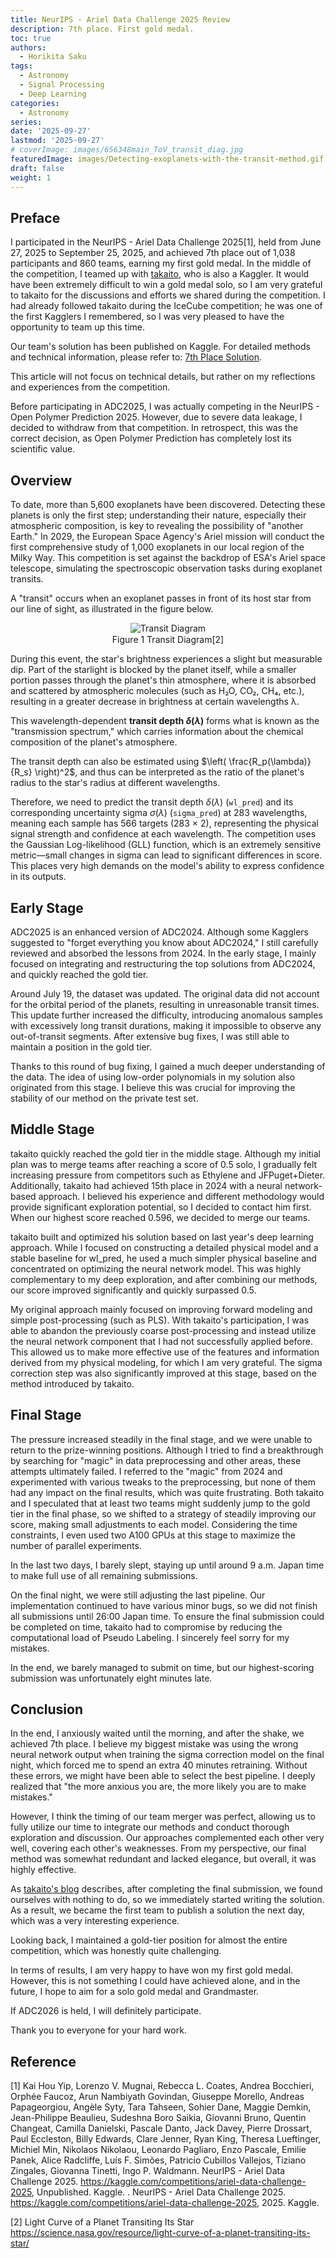 ```yaml
---
title: NeurIPS - Ariel Data Challenge 2025 Review
description: 7th place. First gold medal.
toc: true
authors:
  - Horikita Saku
tags:
  - Astronomy
  - Signal Processing
  - Deep Learning
categories:
  - Astronomy
series:
date: '2025-09-27'
lastmod: '2025-09-27'
# coverImage: images/656348main_ToV_transit_diag.jpg
featuredImage: images/Detecting-exoplanets-with-the-transit-method.gif
draft: false
weight: 1
---
```


## Preface
I participated in the NeurIPS - Ariel Data Challenge 2025[1], held from June 27, 2025 to September 25, 2025, and achieved 7th place out of 1,038 participants and 860 teams, earning my first gold medal. In the middle of the competition, I teamed up with [takaito](https://x.com/takaito0423), who is also a Kaggler. It would have been extremely difficult to win a gold medal solo, so I am very grateful to takaito for the discussions and efforts we shared during the competition.
I had already followed takaito during the IceCube competition; he was one of the first Kagglers I remembered, so I was very pleased to have the opportunity to team up this time.

<blockquote class="twitter-tweet" data-theme="dark">
  <a href="https://twitter.com/HorikitaSaku/status/1971040402074714379?ref_src=twsrc%5Etfw"></a>
</blockquote>
<script async src="https://platform.twitter.com/widgets.js" charset="utf-8"></script>

Our team's solution has been published on Kaggle. For detailed methods and technical information, please refer to: [7th Place Solution](https://www.kaggle.com/competitions/ariel-data-challenge-2025/writeups/7st-place-solution).

This article will not focus on technical details, but rather on my reflections and experiences from the competition.

Before participating in ADC2025, I was actually competing in the NeurIPS - Open Polymer Prediction 2025. However, due to severe data leakage, I decided to withdraw from that competition. In retrospect, this was the correct decision, as Open Polymer Prediction has completely lost its scientific value.

## Overview

To date, more than 5,600 exoplanets have been discovered. Detecting these planets is only the first step; understanding their nature, especially their atmospheric composition, is key to revealing the possibility of "another Earth." In 2029, the European Space Agency's Ariel mission will conduct the first comprehensive study of 1,000 exoplanets in our local region of the Milky Way. This competition is set against the backdrop of ESA's Ariel space telescope, simulating the spectroscopic observation tasks during exoplanet transits.

A "transit" occurs when an exoplanet passes in front of its host star from our line of sight, as illustrated in the figure below.

<div style="text-align: center;">
    <img src="../../../images/656348main_ToV_transit_diag.jpg" alt="Transit Diagram"/>
    <p style="margin-top: 1px;">Figure 1 Transit Diagram[2]</p>
</div>

During this event, the star's brightness experiences a slight but measurable dip. Part of the starlight is blocked by the planet itself, while a smaller portion passes through the planet's thin atmosphere, where it is absorbed and scattered by atmospheric molecules (such as H₂O, CO₂, CH₄, etc.), resulting in a greater decrease in brightness at certain wavelengths λ.

This wavelength-dependent **transit depth $\delta(\lambda)$** forms what is known as the "transmission spectrum," which carries information about the chemical composition of the planet's atmosphere.

The transit depth can also be estimated using $\left( \frac{R_p(\lambda)}{R_s} \right)^2$, and thus can be interpreted as the ratio of the planet's radius to the star's radius at different wavelengths.

Therefore, we need to predict the transit depth $\delta(\lambda)$ (`wl_pred`) and its corresponding uncertainty sigma $\sigma(\lambda)$ (`sigma_pred`) at 283 wavelengths, meaning each sample has 566 targets (283 × 2), representing the physical signal strength and confidence at each wavelength. The competition uses the Gaussian Log-likelihood (GLL) function, which is an extremely sensitive metric—small changes in sigma can lead to significant differences in score. This places very high demands on the model's ability to express confidence in its outputs.

## Early Stage

ADC2025 is an enhanced version of ADC2024. Although some Kagglers suggested to "forget everything you know about ADC2024," I still carefully reviewed and absorbed the lessons from 2024. In the early stage, I mainly focused on integrating and restructuring the top solutions from ADC2024, and quickly reached the gold tier.

<blockquote class="twitter-tweet" data-theme="dark">
  <a href="https://twitter.com/HorikitaSaku/status/1953512218869608947"></a>
</blockquote>
<script async src="https://platform.twitter.com/widgets.js" charset="utf-8"></script>

Around July 19, the dataset was updated. The original data did not account for the orbital period of the planets, resulting in unreasonable transit times. This update further increased the difficulty, introducing anomalous samples with excessively long transit durations, making it impossible to observe any out-of-transit segments. After extensive bug fixes, I was still able to maintain a position in the gold tier.

Thanks to this round of bug fixing, I gained a much deeper understanding of the data. The idea of using low-order polynomials in my solution also originated from this stage. I believe this was crucial for improving the stability of our method on the private test set.

## Middle Stage

takaito quickly reached the gold tier in the middle stage. Although my initial plan was to merge teams after reaching a score of 0.5 solo, I gradually felt increasing pressure from competitors such as Ethylene and JFPuget+Dieter. Additionally, takaito had achieved 15th place in 2024 with a neural network-based approach. I believed his experience and different methodology would provide significant exploration potential, so I decided to contact him first. When our highest score reached 0.596, we decided to merge our teams.

<blockquote class="twitter-tweet" data-theme="dark">
  <a href="https://twitter.com/HorikitaSaku/status/1957500969333485995"></a>
</blockquote>
<script async src="https://platform.twitter.com/widgets.js" charset="utf-8"></script>

takaito built and optimized his solution based on last year's deep learning approach. While I focused on constructing a detailed physical model and a stable baseline for wl_pred, he used a much simpler physical baseline and concentrated on optimizing the neural network model. This was highly complementary to my deep exploration, and after combining our methods, our score improved significantly and quickly surpassed 0.5.

My original approach mainly focused on improving forward modeling and simple post-processing (such as PLS). With takaito's participation, I was able to abandon the previously coarse post-processing and instead utilize the neural network component that I had not successfully applied before. This allowed us to make more effective use of the features and information derived from my physical modeling, for which I am very grateful. The sigma correction step was also significantly improved at this stage, based on the method introduced by takaito.

## Final Stage

The pressure increased steadily in the final stage, and we were unable to return to the prize-winning positions. Although I tried to find a breakthrough by searching for "magic" in data preprocessing and other areas, these attempts ultimately failed. I referred to the "magic" from 2024 and experimented with various tweaks to the preprocessing, but none of them had any impact on the final results, which was quite frustrating. Both takaito and I speculated that at least two teams might suddenly jump to the gold tier in the final phase, so we shifted to a strategy of steadily improving our score, making small adjustments to each model. Considering the time constraints, I even used two A100 GPUs at this stage to maximize the number of parallel experiments.

<blockquote class="twitter-tweet" data-theme="dark">
  <a href="https://twitter.com/HorikitaSaku/status/1969817200476438895"></a>
</blockquote>
<script async src="https://platform.twitter.com/widgets.js" charset="utf-8"></script>

In the last two days, I barely slept, staying up until around 9 a.m. Japan time to make full use of all remaining submissions.

On the final night, we were still adjusting the last pipeline. Our implementation continued to have various minor bugs, so we did not finish all submissions until 26:00 Japan time. To ensure the final submission could be completed on time, takaito had to compromise by reducing the computational load of Pseudo Labeling. I sincerely feel sorry for my mistakes.

In the end, we barely managed to submit on time, but our highest-scoring submission was unfortunately eight minutes late.

## Conclusion

In the end, I anxiously waited until the morning, and after the shake, we achieved 7th place. I believe my biggest mistake was using the wrong neural network output when training the sigma correction model on the final night, which forced me to spend an extra 40 minutes retraining. Without these errors, we might have been able to select the best pipeline. I deeply realized that "the more anxious you are, the more likely you are to make mistakes."

However, I think the timing of our team merger was perfect, allowing us to fully utilize our time to integrate our methods and conduct thorough exploration and discussion. Our approaches complemented each other very well, covering each other's weaknesses. From my perspective, our final method was somewhat redundant and lacked elegance, but overall, it was highly effective.

As [takaito's blog](https://takaito0423.hatenablog.com/entry/2025/09/26/000201?_gl=1*41mg8h*_gcl_au*ODIyOTg3MDI2LjE3NTU5MjIzMjM) describes, after completing the final submission, we found ourselves with nothing to do, so we immediately started writing the solution. As a result, we became the first team to publish a solution the next day, which was a very interesting experience.

Looking back, I maintained a gold-tier position for almost the entire competition, which was honestly quite challenging.

In terms of results, I am very happy to have won my first gold medal. However, this is not something I could have achieved alone, and in the future, I hope to aim for a solo gold medal and Grandmaster.

If ADC2026 is held, I will definitely participate.

Thank you to everyone for your hard work.

## Reference

[1] Kai Hou Yip, Lorenzo V. Mugnai, Rebecca L. Coates, Andrea Bocchieri, Orphée Faucoz, Arun Nambiyath Govindan, Giuseppe Morello, Andreas Papageorgiou, Angèle Syty, Tara Tahseen, Sohier Dane, Maggie Demkin, Jean-Philippe Beaulieu, Sudeshna Boro Saikia, Giovanni Bruno, Quentin Changeat, Camilla Danielski, Pascale Danto, Jack Davey, Pierre Drossart, Paul Eccleston, Billy Edwards, Clare Jenner, Ryan King, Theresa Lueftinger, Michiel Min, Nikolaos Nikolaou, Leonardo Pagliaro, Enzo Pascale, Emilie Panek, Alice Radcliffe, Luís F. Simões, Patricio Cubillos Vallejos, Tiziano Zingales, Giovanna Tinetti, Ingo P. Waldmann. NeurIPS - Ariel Data Challenge 2025. https://kaggle.com/competitions/ariel-data-challenge-2025, Unpublished. Kaggle. . NeurIPS - Ariel Data Challenge 2025. https://kaggle.com/competitions/ariel-data-challenge-2025, 2025. Kaggle.

[2] Light Curve of a Planet Transiting Its Star https://science.nasa.gov/resource/light-curve-of-a-planet-transiting-its-star/